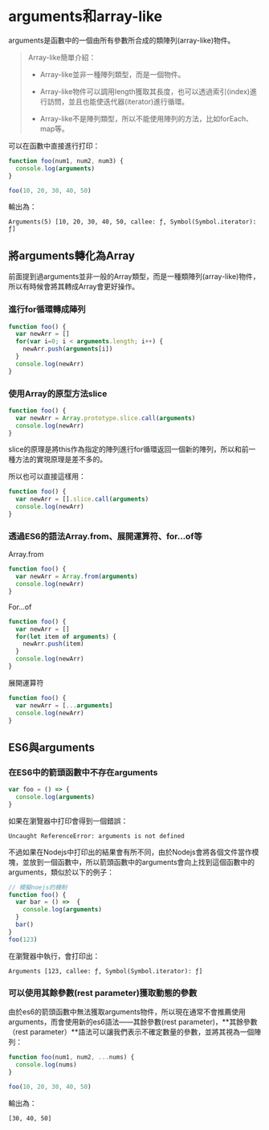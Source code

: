 # arguments和array-like

arguments是函數中的一個由所有參數所合成的類陣列(array-like)物件。

> Array-like簡單介紹：
>
> - Array-like並非一種陣列類型，而是一個物件。
>
> - Array-like物件可以調用length獲取其長度，也可以透過索引(index)進行訪問，並且也能使迭代器(iterator)進行循環。
>
> - Array-like不是陣列類型，所以不能使用陣列的方法，比如forEach、map等。

可以在函數中直接進行打印：

```js
function foo(num1, num2, num3) {
  console.log(arguments)
}

foo(10, 20, 30, 40, 50)
```

輸出為：

```
Arguments(5) [10, 20, 30, 40, 50, callee: ƒ, Symbol(Symbol.iterator): ƒ]
```



## 將arguments轉化為Array

前面提到過arguments並非一般的Array類型，而是一種類陣列(array-like)物件，所以有時候會將其轉成Array會更好操作。

### 進行for循環轉成陣列

```js
function foo() {
  var newArr = []
  for(var i=0; i < arguments.length; i++) {
    newArr.push(arguments[i])
  }
  console.log(newArr)
}
```

### 使用Array的原型方法slice

```js
function foo() {
  var newArr = Array.prototype.slice.call(arguments)
  console.log(newArr)
}
```

slice的原理是將this作為指定的陣列進行for循環返回一個新的陣列，所以和前一種方法的實現原理是差不多的。

所以也可以直接這樣用：

```js
function foo() {
  var newArr = [].slice.call(arguments)
  console.log(newArr)
}
```

### 透過ES6的語法Array.from、展開運算符、for...of等

Array.from

```js
function foo() {
  var newArr = Array.from(arguments)
  console.log(newArr)
}
```

For...of

```js
function foo() {
  var newArr = []
  for(let item of arguments) {
    newArr.push(item)
  }
  console.log(newArr)
}
```

展開運算符

```js
function foo() {
  var newArr = [...arguments]
  console.log(newArr)
}
```



## ES6與arguments

### 在ES6中的箭頭函數中不存在arguments

```js
var foo = () => {
  console.log(arguments)
}
```

如果在瀏覽器中打印會得到一個錯誤：

```
Uncaught ReferenceError: arguments is not defined
```

不過如果在Nodejs中打印出的結果會有所不同，由於Nodejs會將各個文件當作模塊，並放到一個函數中，所以箭頭函數中的arguments會向上找到這個函數中的arguments，類似於以下的例子：

```js
// 模擬noejs的機制
function foo() {
  var bar = () =>  {
    console.log(arguments)
  }
  bar()
}
foo(123)
```

在瀏覽器中執行，會打印出：

```
Arguments [123, callee: ƒ, Symbol(Symbol.iterator): ƒ]
```

### 可以使用其餘參數(rest parameter)獲取動態的參數

由於es6的箭頭函數中無法獲取arguments物件，所以現在通常不會推薦使用arguments，而會使用新的es6語法——其餘參數(rest parameter)，**其餘參數（rest parameter）**語法可以讓我們表示不確定數量的參數，並將其視為一個陣列：

```js
function foo(num1, num2, ...nums) {
  console.log(nums)
}

foo(10, 20, 30, 40, 50)
```

輸出為：

```
[30, 40, 50]
```

